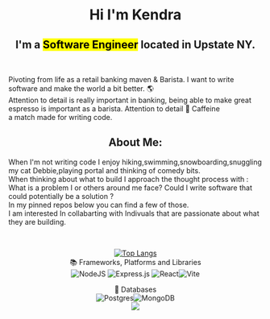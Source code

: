 
 <h1 align='center'> Hi I'm Kendra </h1>
<h2 align='center'> I'm a <mark>Software Engineer</mark> located in Upstate NY.</h2><br>
 <p>Pivoting from life as a retail banking maven & Barista. I want to write software and make the world a bit better. 🌎<br>
 Attention to detail is really important in banking, being able to make great espresso is important as a barista.
 Attention to detail 🤝 Caffeine  <br>
  a match made for writing code.

<h2 align='center'>About Me:</h2>
<p>
 When I'm not writing code I enjoy hiking,swimming,snowboarding,snuggling my cat Debbie,playing portal and thinking of comedy bits. <br> 
 When thinking about what to build I approach the thought process with : What is a problem I or others around me face? Could I write software that could potentially be a solution ?  <br>
 In my pinned repos below you can find a few of those.<br>
 I am interested In collabarting with Indivuals that are passionate about what they are building.
 </p>
 <center>
 <br>

 [![Top Langs](https://github-readme-stats.vercel.app/api/top-langs/?username=kendra-lacey&layout=compact)](https://github.com/kendra-lacey/github-readme-stats)
 <br>
📚 Frameworks, Platforms and Libraries<br>
![NodeJS](https://img.shields.io/badge/node.js-6DA55F?style=for-the-badge&logo=node.js&logoColor=white) ![Express.js](https://img.shields.io/badge/express.js-%23404d59.svg?style=for-the-badge&logo=express&logoColor=%2361DAFB) ![React](https://img.shields.io/badge/react-%2320232a.svg?style=for-the-badge&logo=react&logoColor=%2361DAFB)![Vite](https://img.shields.io/badge/vite-%23646CFF.svg?style=for-the-badge&logo=vite&logoColor=white)

💾 Databases<br>
 ![Postgres](https://img.shields.io/badge/postgres-%23316192.svg?style=for-the-badge&logo=postgresql&logoColor=white)![MongoDB](https://img.shields.io/badge/MongoDB-%234ea94b.svg?style=for-the-badge&logo=mongodb&logoColor=white)
 <br>
<a href="https://github.com/kendra-lacey/github-readme-stats">
  <img align="center" src="https://github-readme-stats.vercel.app/api?username=kendra-lacey&show_icons=true&theme=tokyonight" />
</a>




